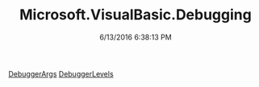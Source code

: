 ﻿---
title: Microsoft.VisualBasic.Debugging
date: 6/13/2016 6:38:13 PM
---

[DebuggerArgs](T-Microsoft.VisualBasic.Debugging.DebuggerArgs.html)
[DebuggerLevels](T-Microsoft.VisualBasic.Debugging.DebuggerLevels.html)
